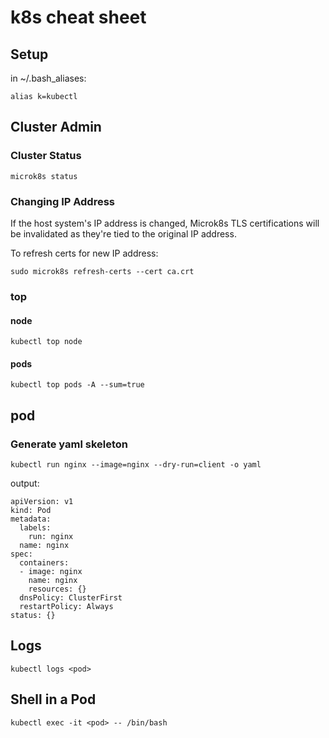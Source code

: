 # k8s cheat sheet

## Setup
in ~/.bash_aliases: 

    alias k=kubectl

## Cluster Admin

### Cluster Status
    microk8s status

### Changing IP Address
If the host system's IP address is changed, Microk8s TLS certifications will be invalidated as they're tied to the original IP address.

To refresh certs for new IP address:

    sudo microk8s refresh-certs --cert ca.crt

### top
#### node
    kubectl top node
#### pods
    kubectl top pods -A --sum=true

## pod
### Generate yaml skeleton
    kubectl run nginx --image=nginx --dry-run=client -o yaml
output:
```
apiVersion: v1
kind: Pod
metadata:
  labels:
    run: nginx
  name: nginx
spec:
  containers:
  - image: nginx
    name: nginx
    resources: {}
  dnsPolicy: ClusterFirst
  restartPolicy: Always
status: {}
```

## Logs
    kubectl logs <pod> 

## Shell in a Pod
    kubectl exec -it <pod> -- /bin/bash